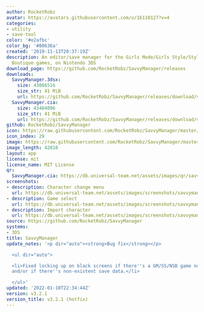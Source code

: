 ```yaml
---
author: RocketRobz
avatar: https://avatars.githubusercontent.com/u/16110127?v=4
categories:
- utility
- save-tool
color: '#e2afbc'
color_bg: '#80636a'
created: '2019-11-13T20:37:19Z'
description: An editor/save manager for the Girls Mode/Girls Style/Style Savvy/Style
  Boutique games, on Nintendo 3DS
download_page: https://github.com/RocketRobz/SavvyManager/releases
downloads:
  SavvyManager.3dsx:
    size: 43086516
    size_str: 41 MiB
    url: https://github.com/RocketRobz/SavvyManager/releases/download/v3.2.1/SavvyManager.3dsx
  SavvyManager.cia:
    size: 43484096
    size_str: 41 MiB
    url: https://github.com/RocketRobz/SavvyManager/releases/download/v3.2.1/SavvyManager.cia
github: RocketRobz/SavvyManager
icon: https://raw.githubusercontent.com/RocketRobz/SavvyManager/master/app/icon.png
icon_index: 29
image: https://raw.githubusercontent.com/RocketRobz/SavvyManager/master/app/banner.png
image_length: 42810
layout: app
license: mit
license_name: MIT License
qr:
  SavvyManager.cia: https://db.universal-team.net/assets/images/qr/savvymanager-cia.png
screenshots:
- description: Character change menu
  url: https://db.universal-team.net/assets/images/screenshots/savvymanager/character-change-menu.png
- description: Game select
  url: https://db.universal-team.net/assets/images/screenshots/savvymanager/game-select.png
- description: Import character
  url: https://db.universal-team.net/assets/images/screenshots/savvymanager/import-character.png
source: https://github.com/RocketRobz/SavvyManager
systems:
- 3DS
title: SavvyManager
update_notes: '<p dir="auto"><strong>Bug fix</strong></p>

  <ul dir="auto">

  <li>Fixed locking up on black screens if there''s a GM/SS/NSB game not downloaded
  and/or if there''s non-existent save data.</li>

  </ul>'
updated: '2022-01-10T22:34:44Z'
version: v3.2.1
version_title: v3.2.1 (hotfix)
---
```

